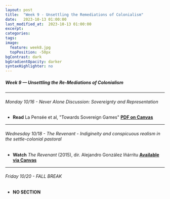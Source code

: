 ```yaml
---
layout: post
title:  "Week 9 - Unsettling the Remediations of Colonialism"
date:   2023-10-13 01:00:00
last_modified_at:  2023-10-13 01:00:00
excerpt: 
categories: 
tags: 
image:
  feature: week8.jpg
  topPosition: -50px
bgContrast: dark
bgGradientOpacity: darker
syntaxHighlighter: no
---
```

##### **Week 9 — Unsettling the Re-Mediations of Colonialism**

---

###### Monday 10/16 - *Never Alone* Discussion: Sovereignty and Representation

- **Read** La Pensée et al, "Towards Sovereign Games" [**PDF on Canvas**](https://uncch.instructure.com/courses/33866/files/folder/Readings?preview=4600658)

---

###### Wednesday 10/18 - *The Revenant* - Indigineity and conspicuous realism in the settle-colonial pastoral

- **Watch** *The Revenant* (2015), dir. Alejandro González Iñárritu [**Available via Canvas**](https://uncch.instructure.com/courses/33866/discussion_topics/230654)

---

###### Friday 10/20 - FALL BREAK

- **NO SECTION**

